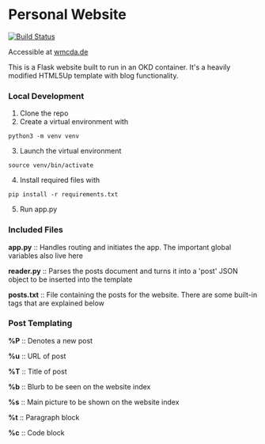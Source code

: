 # Personal Website
[![Build Status](https://travis-ci.org/wilsonmcdade/website.svg?branch=master)](https://travis-ci.org/wilsonmcdade/website)

Accessible at [wmcda.de](https://wmcda.de)

This is a Flask website built to run in an OKD container. It's a heavily modified HTML5Up template with blog functionality.

### Local Development

1. Clone the repo
2. Create a virtual environment with
~~~
python3 -m venv venv
~~~
3. Launch the virtual environment 
~~~
source venv/bin/activate
~~~
4. Install required files with
~~~
pip install -r requirements.txt
~~~
5. Run app.py

### Included Files
**app.py** :: Handles routing and initiates the app. The important global variables also live here

**reader.py** :: Parses the posts document and turns it into a 'post' JSON object to be inserted into the template

**posts.txt** :: File containing the posts for the website. There are some built-in tags that are explained below

### Post Templating

**%P** :: Denotes a new post

**%u** :: URL of post

**%T** :: Title of post

**%b** :: Blurb to be seen on the website index

**%s** :: Main picture to be shown on the website index

**%t** :: Paragraph block

**%c** :: Code block
